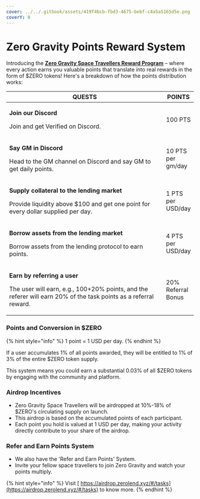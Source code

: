 ```yaml
---
cover: ../../.gitbook/assets/419f4bcb-fbd3-4675-bebf-c4a5a5165d5e.png
coverY: 0
---
```


# Zero Gravity Points Reward System

Introducing the [**Zero Gravity Space Travellers Reward Program**](https://airdrop.zerolend.xyz/#/tasks) – where every action earns you valuable points that translate into real rewards in the form of $ZERO tokens! Here's a breakdown of how the points distribution works:&#x20;

<table><thead><tr><th width="435.5">QUESTS</th><th>POINTS</th></tr></thead><tbody><tr><td><p><strong>Join our Discord</strong></p><p>Join and get Verified on Discord.</p></td><td>100 PTS</td></tr><tr><td><p><strong>Say GM in Discord</strong></p><p>Head to the GM channel on Discord and say GM to get daily points.</p></td><td>10 PTS per gm/day</td></tr><tr><td><p><strong>Supply collateral to the lending market</strong></p><p>Provide liquidity above $100 and get one point for every dollar supplied per day.</p></td><td>1 PTS per USD/day</td></tr><tr><td><p><strong>Borrow assets from the lending market</strong></p><p>Borrow assets from the lending protocol to earn points.</p></td><td>4 PTS per USD/day</td></tr><tr><td><p><strong>Earn by referring a user</strong></p><p>The user will earn, e.g., 100+20% points, and the referer will earn 20% of the task points as a referral reward.</p></td><td>20% Referral Bonus</td></tr></tbody></table>

### **Points and Conversion in $ZERO**

{% hint style="info" %}
1 point = 1 USD per day.
{% endhint %}

If a user accumulates 1% of all points awarded, they will be entitled to 1% of 3% of the entire $ZERO token supply.

This system means you could earn a substantial 0.03% of all $ZERO tokens by engaging with the community and platform.

### **Airdrop Incentives**

* Zero Gravity Space Travellers will be airdropped at 10%-18% of $ZERO's circulating supply on launch.
* This airdrop is based on the accumulated points of each participant.
* Each point you hold is valued at 1 USD per day, making your activity directly contribute to your share of the airdrop.

### **Refer and Earn Points System**

* We also have the 'Refer and Earn Points' System.
* Invite your fellow space travellers to join Zero Gravity and watch your points multiply.



{% hint style="info" %}
Visit [ https://airdrop.zerolend.xyz/#/tasks](https://airdrop.zerolend.xyz/#/tasks) to know more.&#x20;
{% endhint %}
